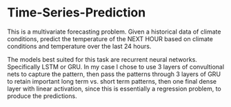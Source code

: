 # Time-Series-Prediction
This is a multivariate forecasting problem.  Given a historical data of climate conditions, predict the temperature of the NEXT HOUR based on climate conditions and temperature over the last 24 hours. 

The models best suited for this task are recurrent neural networks.  Specifically LSTM or GRU.  In my case I chose to use 3 layers of convultional nets to capture the pattern, then pass the patterns through 3 layers of GRU to retain important long term vs. short term patterns, then one final dense layer with linear activation, since this is essentially a regression problem, to produce the predictions. 

